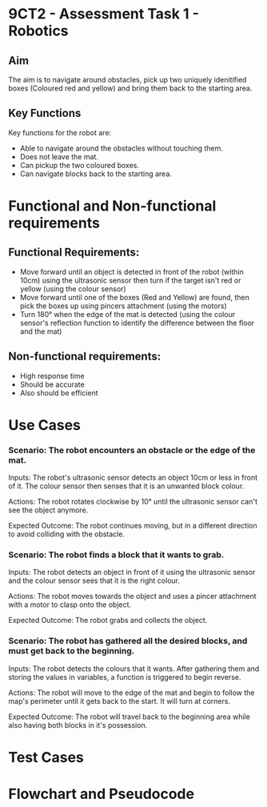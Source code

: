# 9CT2 - Assessment Task 1 - Robotics

## Aim
The aim is to navigate around obstacles, pick up two uniquely idenitified boxes (Coloured red and yellow) and bring them back to the starting area.

## Key Functions
Key functions for the robot are:
* Able to navigate around the obstacles without touching them.
* Does not leave the mat.
* Can pickup the two coloured boxes.
* Can navigate blocks back to the starting area.

# Functional and Non-functional requirements

## Functional Requirements:
* Move forward until an object is detected in front of the robot (within 10cm) using the ultrasonic sensor then turn if the target isn't red or yellow (using the colour sensor)
* Move forward until one of the boxes (Red and Yellow) are found, then pick the boxes up using pincers attachment (using the motors)
* Turn 180° when the edge of the mat is detected (using the colour sensor's reflection function to identify the difference between the floor and the mat)

## Non-functional requirements:
* High response time
* Should be accurate
* Also should be efficient


# Use Cases
### Scenario: The robot encounters an obstacle or the edge of the mat.
 Inputs: The robot's ultrasonic sensor detects an object 10cm or less in front of it. The colour sensor then senses that it is an unwanted block colour.

 Actions: The robot rotates clockwise by 10° until the ultrasonic sensor can't see the object anymore.

 Expected Outcome: The robot continues moving, but in a different direction to avoid colliding with the obstacle.

### Scenario: The robot finds a block that it wants to grab.
Inputs: The robot detects an object in front of it using the ultrasonic sensor and the colour sensor sees that it is the right colour.

Actions: The robot moves towards the object and uses a pincer attachment with a motor to clasp onto the object.

Expected Outcome: The robot grabs and collects the object.

### Scenario: The robot has gathered all the desired blocks, and must get back to the beginning.
Inputs: The robot detects the colours that it wants. After gathering them and storing the values in variables, a function is triggered to begin reverse.

Actions: The robot will move to the edge of the mat and begin to follow the map's perimeter until it gets back to the start. It will turn at corners.

Expected Outcome: The robot will travel back to the beginning area while also having both blocks in it's possession.
# Test Cases

# Flowchart and Pseudocode